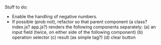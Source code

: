 Stuff to do:
* Enable the handling of negative numbers.
* If possible (prob not),
refactor so that parent component (a class? index.js? app.js?) renders the following components separately: (a) an input field (twice, on either side of the following component) (b) operation selector (c) result (as simple tag?) (d) clear button
